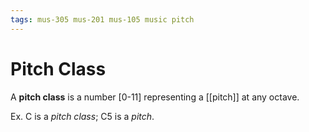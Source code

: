 ```yaml
---
tags: mus-305 mus-201 mus-105 music pitch
---
```


# Pitch Class

A **pitch class** is a number [0-11] representing a [[pitch]] at any octave.

Ex. C is a _pitch class_; C5 is a _pitch_.
